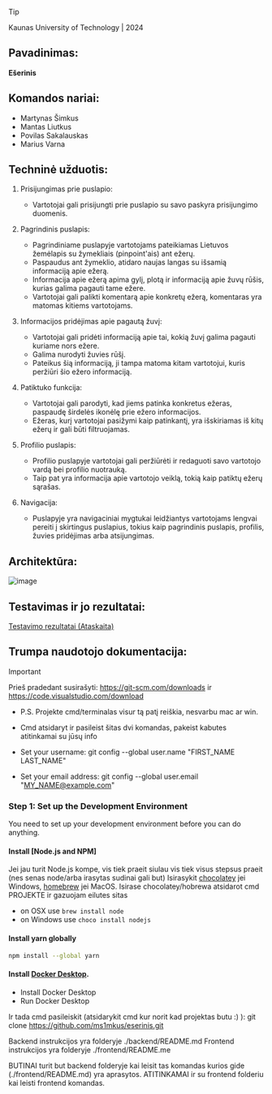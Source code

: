 > [!TIP]
> Kaunas University of Technology | 2024

## Pavadinimas:
  **Ešerinis**

## Komandos nariai:
  - Martynas Šimkus
  - Mantas Liutkus
  - Povilas Sakalauskas
  - Marius Varna

## Techninė užduotis:

1. Prisijungimas prie puslapio:

   - Vartotojai gali prisijungti prie puslapio su savo paskyra prisijungimo duomenis.
2. Pagrindinis puslapis:

   - Pagrindiniame puslapyje vartotojams pateikiamas Lietuvos žemėlapis su žymekliais (pinpoint'ais) ant ežerų.
   - Paspaudus ant žymeklio, atidaro naujas langas su išsamią informaciją apie ežerą.
   - Informacija apie ežerą apima gylį, plotą ir informaciją apie žuvų rūšis, kurias galima pagauti tame ežere.
   - Vartotojai gali palikti komentarą apie konkretų ežerą, komentaras yra matomas kitiems vartotojams.
3. Informacijos pridėjimas apie pagautą žuvį:

   - Vartotojai gali pridėti informaciją apie tai, kokią žuvį galima pagauti kuriame nors ežere.
   - Galima nurodyti žuvies rūšį.
   - Pateikus šią informaciją, ji tampa matoma kitam vartotojui, kuris peržiūri šio ežero informaciją.
4. Patiktuko funkcija:

   - Vartotojai gali parodyti, kad jiems patinka konkretus ežeras, paspaudę širdelės ikonėlę prie ežero informacijos.
   - Ežeras, kurį vartotojai pasižymi kaip patinkantį, yra išskiriamas iš kitų ežerų ir gali būti filtruojamas.
5. Profilio puslapis:

   - Profilio puslapyje vartotojai gali peržiūrėti ir redaguoti savo vartotojo vardą bei profilio nuotrauką.
   - Taip pat yra informacija apie vartotojo veiklą, tokią kaip patiktų ežerų sąrašas.
6. Navigacija:

   - Puslapyje yra navigaciniai mygtukai leidžiantys vartotojams lengvai pereiti į skirtingus puslapius, tokius kaip pagrindinis puslapis, profilis, žuvies pridėjimas arba atsijungimas.

## Architektūra:
![image](https://github.com/ms1mkus/eserinis/assets/73387448/c9805a31-b4a5-4b07-831c-12a807025a93)

## Testavimas ir jo rezultatai:

[Testavimo rezultatai (Ataskaita)](./Unit_Tests.pdf)

## Trumpa naudotojo dokumentacija:

> [!IMPORTANT]
> Prieš pradedant susirašyti: https://git-scm.com/downloads ir https://code.visualstudio.com/download 
  
  * P.S. Projekte cmd/terminalas visur tą patį reiškia, nesvarbu mac ar win.
  
  * Cmd atsidaryt ir pasileist šitas dvi komandas, pakeist kabutes atitinkamai su jūsų info
  
  * Set your username: git config --global user.name "FIRST_NAME LAST_NAME"
  * Set your email address: git config --global user.email "MY_NAME@example.com"
  
  ### Step 1: Set up the Development Environment
  
  You need to set up your development environment before you can do anything.
  
  #### Install [Node.js and NPM]
  Jei jau turit Node.js kompe, vis tiek praeit siulau vis tiek visus stepsus praeit (nes senas node/arba irasytas sudinai gali but)
  Isirasykit [chocolatey](https://chocolatey.org/install) jei Windows, [homebrew](http://brew.sh) jei MacOS.
  Isirase chocolatey/hobrewa atsidarot cmd PROJEKTE ir gazuojam eilutes sitas
  
  - on OSX use `brew install node`
  - on Windows use `choco install nodejs`
  
  #### Install yarn globally
  
  ```bash
  npm install --global yarn
  ```
  
  #### Install [Docker Desktop](https://www.docker.com/products/docker-desktop/).
  
  - Install Docker Desktop
  - Run Docker Desktop
  
  Ir tada cmd pasileiskit (atsidarykit cmd kur norit kad projektas butu :) ): git clone https://github.com/ms1mkus/eserinis.git
  
  Backend instrukcijos yra folderyje ./backend/README.md
  Frontend instrukcijos yra folderyje ./frontend/README.me
  
  BUTINAI turit but backend folderyje kai leisit tas komandas kurios gide  (./frontend/README.md) yra aprasytos.
  ATITINKAMAI ir su frontend folderiu kai leisti frontend komandas.
